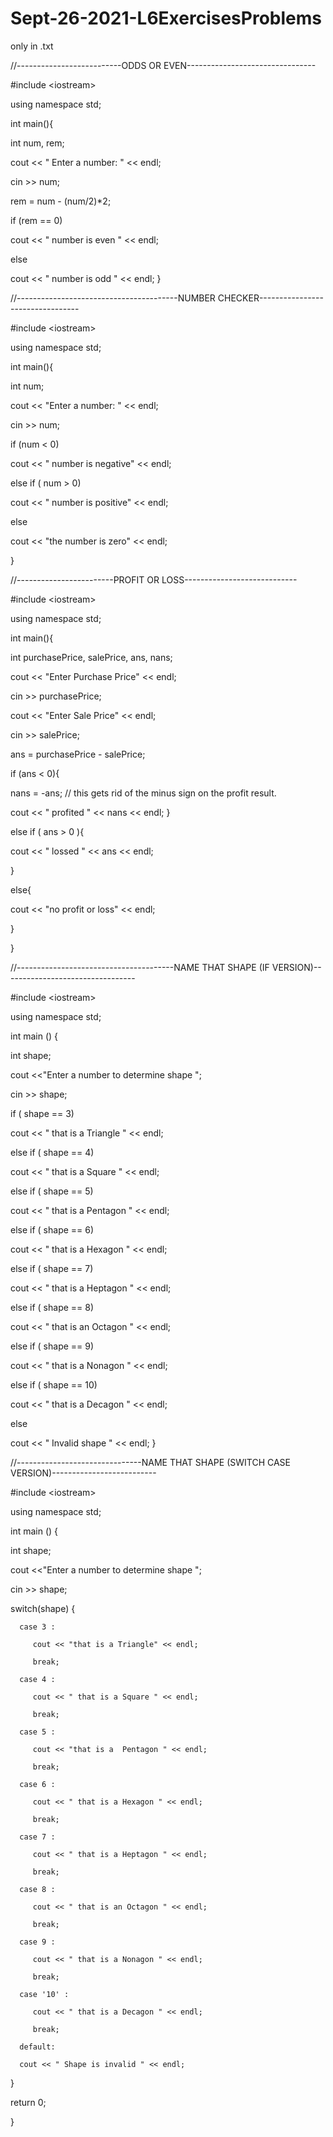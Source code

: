 # Sept-26-2021-L6ExercisesProblems
only in .txt

//--------------------------ODDS OR EVEN--------------------------------

#include &lt;iostream>

using namespace std;

int main(){

int num, rem;

cout << " Enter a number: " << endl;
  
cin >> num;

rem = num - (num/2)*2; 

if (rem == 0) 
  
cout << " number is even " << endl;
  
else
  
cout << " number is odd " << endl;
}
  
//----------------------------------------NUMBER CHECKER---------------------------------
  
#include &lt;iostream>
  
using namespace std;

int main(){

int num;

cout << "Enter a number: " << endl;
  
cin >> num;

if (num < 0)
            
cout << " number is negative" << endl;
                                     
else if ( num > 0)
  
cout << " number is positive" << endl;
  
else
  
cout << "the number is zero" << endl;

}

//------------------------PROFIT OR LOSS----------------------------
  
#include &lt;iostream>

using namespace std;

int main(){

int purchasePrice, salePrice, ans, nans;

cout << "Enter Purchase Price" << endl;
  
cin >> purchasePrice;
  
cout << "Enter Sale Price" << endl;
  
cin >> salePrice;

ans = purchasePrice - salePrice;

if (ans < 0){
             
nans = -ans; // this gets rid of the minus sign on the profit result.
             
cout << " profited " << nans << endl;
}
                                    
else if ( ans > 0 ){
  
cout << " lossed " << ans << endl;
  
}
  
else{
  
cout << "no profit or loss" << endl;
  
}
  
}
  
//---------------------------------------NAME THAT SHAPE (IF VERSION)---------------------------------
  
#include &lt;iostream>
  
using namespace std;
 
int main () {
    
   int shape;
   
   cout <<"Enter a number to determine shape ";
  
   cin >> shape;

   if ( shape == 3)
  
   cout << " that is a Triangle " << endl;
  
   else if ( shape == 4)
  
   cout << " that is a Square " << endl;
  
   else if ( shape == 5)
  
   cout << " that is a Pentagon " << endl;
  
   else if ( shape == 6)
  
   cout << " that is a Hexagon " << endl;
  
   else if ( shape == 7)
  
   cout << " that is a Heptagon " << endl;
  
   else if ( shape == 8)
  
   cout << " that is an Octagon " << endl;
  
   else if ( shape == 9)
  
   cout << " that is a Nonagon " << endl;
  
   else if ( shape == 10)
  
   cout << " that is a Decagon " << endl;
  
   else
  
   cout << " Invalid shape " << endl;
}
  
//-------------------------------NAME THAT SHAPE (SWITCH CASE VERSION)--------------------------
  
 #include &lt;iostream>
  
using namespace std;
 
int main () {
    
   int shape;
   
   cout <<"Enter a number to determine shape ";
  
   cin >> shape;

   switch(shape) {
  
      case 3 :
  
         cout << "that is a Triangle" << endl; 
  
         break;
  
      case 4 :
  
         cout << " that is a Square " << endl; 
  
         break;
  
      case 5 :
  
         cout << "that is a  Pentagon " << endl; 
  
         break;
  
      case 6 :
  
         cout << " that is a Hexagon " << endl; 
  
         break;
  
      case 7 :
  
         cout << " that is a Heptagon " << endl; 
  
         break;
  
      case 8 :
  
         cout << " that is an Octagon " << endl; 
  
         break;
  
      case 9 :
  
         cout << " that is a Nonagon " << endl; 
  
         break;
  
      case '10' :
  
         cout << " that is a Decagon " << endl; 
  
         break;
  
      default:
  
      cout << " Shape is invalid " << endl;
  
   }
  
   return 0;
   
}

